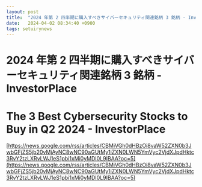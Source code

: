 ```yaml
---
layout: post
title:  "2024 年第 2 四半期に購入すべきサイバーセキュリティ関連銘柄 3 銘柄 - InvestorPlace"
date:   2024-04-02 08:34:40 +0900
tags: setuirynews 
---
```


# 2024 年第 2 四半期に購入すべきサイバーセキュリティ関連銘柄 3 銘柄 - InvestorPlace



# The 3 Best Cybersecurity Stocks to Buy in Q2 2024 - InvestorPlace

[https://news.google.com/rss/articles/CBMiVGh0dHBzOi8vaW52ZXN0b3JwbGFjZS5jb20vMjAyNC8wNC90aGUtMy1iZXN0LWN5YmVyc2VjdXJpdHktc3RvY2tzLXRvLWJ1eS1pbi1xMi0yMDI0L9IBAA?oc=5](https://news.google.com/rss/articles/CBMiVGh0dHBzOi8vaW52ZXN0b3JwbGFjZS5jb20vMjAyNC8wNC90aGUtMy1iZXN0LWN5YmVyc2VjdXJpdHktc3RvY2tzLXRvLWJ1eS1pbi1xMi0yMDI0L9IBAA?oc=5)

